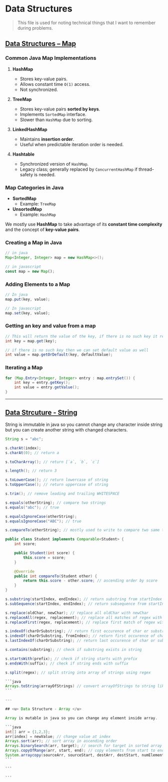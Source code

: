 # Data Structures

> This file is used for noting technical things that I want to remember during problems.

## <u>Data Structures – Map</u>

### Common Java Map Implementations

1. **HashMap**

   - Stores key-value pairs.
   - Allows constant time `O(1)` access.
   - Not synchronized.

2. **TreeMap**

   - Stores key-value pairs **sorted by keys**.
   - Implements `SortedMap` interface.
   - Slower than `HashMap` due to sorting.

3. **LinkedHashMap**

   - Maintains **insertion order**.
   - Useful when predictable iteration order is needed.

4. **Hashtable**
   - Synchronized version of `HashMap`.
   - Legacy class; generally replaced by `ConcurrentHashMap` if thread-safety is needed.

### Map Categories in Java

- **SortedMap**
  - Example: `TreeMap`
- **UnsortedMap**
  - Example: `HashMap`

We mostly use **HashMap** to take advantage of its **constant time complexity** and the concept of **key-value pairs**.

### Creating a Map in Java

```java
// in java
Map<Integer, Integer> map = new HashMap<>();
```

```javascript
// in javascript
const map = new Map();
```

### Adding Elements to a Map

```java
// In java
map.put(key, value);
```

```javascript
// In javascript
map.set(key, value);
```

### Getting an key and value from a map

```java
// This will return the value of the key, if there is no such key it returns null
int key = map.get(key);

// if there is no such key then we can set default value as well
int value = map.getOrDefault(key, defaultValue);
```

### Iterating a Map

```java
for (Map.Entry<Integer, Integer> entry : map.entrySet()) {
    int key = entry.getKey();
    int value = entry.getValue();
}
```

---

## <u> Data Strcuture - String </u>

String is immutable in java so you cannot change any character inside string but you can create another string with changed characters.

```java
String s = "abc";
```

```java
s.charAt(index);
s.charAt(0); // return a
```

```java
s.toCharArray(); // return [`a`, `b`, `c`]
```

```java
s.length(); // return 3
```

```java
s.toLowerCase(); // return lowercase of string
s.toUpperCase(); // return uppercase of string
```

```java
s.trim(); // remove leading and trailing WHITESPACE
```

```java
s.equals(otherString); // compare two strings
s.equals("abc"); // true

s.equalsIgnoreCase(otherString);
s.equalsIgnoreCase("ABC"); // true

s.compareTo(otherString); // mostly used to write to compare two same type objects

public class Student implements Comparable<Student> {
    int score;

    public Student(int score) {
        this.score = score;
    }

    @Override
    public int compareTo(Student other) {
        return this.score - other.score; // ascending order by score
    }
}
```

```java
s.substring(startIndex, endIndex); // return substring from startIndex to endIndex-1
s.subSequence(startIndex, endIndex); // return subsequence from startIndex to endIndex-1
```

```java
s.replace(oldChar, newChar); // replace all oldChar with newChar
s.replaceAll(regex, replacement); // replace all matches of regex with replacement
s.replaceFirst(regex, replacement); // replace first match of regex with replacement
```

```java
s.indexOf(charOrSubstring); // return first occurence of char or substring else -1;
s.indexOf(charOrSubstring, fromIndex); // return first occurence of char or substring starting from fromIndex else -1;
s.lastIndexOf(charOrSubstring); // return last occurence of char or substring else -1;

```

```java
s.contains(substring); // check if substring exists in string
```

```java
s.startsWith(prefix); // check if string starts with prefix
s.endsWith(suffix); // check if string ends with suffix
```

````java
s.split(regex); // split string into array of strings using regex

```java
Arrays.toString(arrayOfStrings) // convert arrayOfStrings to string like "[a,b,c]"
```

---

## <u> Data Structure - Array </u>

Array is mutable in java so you can change any element inside array.

```java
int[] arr = {1,2,3};
arr[index] = newValue; // change value at index
Arrays.sort(arr); // sort array in ascending order
Arrays.binarySearch(arr, target); // search for target in sorted array and return index else -1;
Arrays.copyOfRange(arr, start, end); // copy elements from start to end-1 into new array
System.arraycopy(sourceArr, sourceStart, destArr, destStart, numElementsToCopy); // copy elements from sourceArr[start] to sourceArr[end-1] into destArr[start]
```

```

```
````
